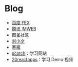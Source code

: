 # Blog

- [百度 FEX](http://fex.baidu.com/)
- [腾讯 IMWEB](https://imweb.io/)
- [图雀社区](https://tuture.co/)
- [刘小夕](https://juejin.im/user/5c6256596fb9a049bd42c770/posts)
- [寒雁](https://kiwenlau.com/)
- [scotch](https://scotch.io/courses)：学习网站
- [20reactapps](https://20reactapps.com/)：学习 Demo 视频
